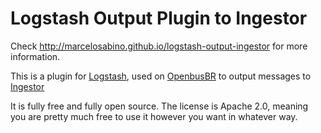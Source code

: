 # Logstash Output Plugin to Ingestor
Check http://marcelosabino.github.io/logstash-output-ingestor for more
information.

This is a plugin for [Logstash](https://github.com/elastic/logstash), used on [OpenbusBR](https://github.com/Produban/OpenbusBR) to output messages to [Ingestor](https://github.com/Produban/OpenbusBR/tree/model-refactoring/openbus.ingestor)

It is fully free and fully open source. The license is Apache 2.0, meaning you are pretty much free to use it however you want in whatever way.
